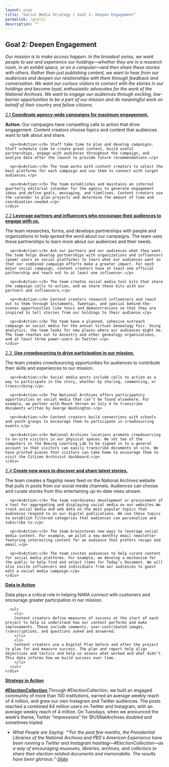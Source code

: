 ```yaml
---
layout: page
title: "Social Media Strategy | Goal 2: Deepen Engagement"
permalink: /goal2/
description: ""
---
```


## Goal 2: Deepen Engagement

<em>Our mission is to make access happen. In the broadest sense, we want people to see and experience our holdings—whether they are in a research room, in an exhibit space, or on a computer—and then share these stories with others. Rather than just publishing content, we want to hear from our audiences and deepen our </em><em>relationships with them through feedback and conversation. We want our curious visitors to connect with the stories in our holdings and become loyal, enthusiastic advocates for the work of the National Archives. We want to engage our audiences through exciting, low-barrier opportunities to be a part of our mission and do meaningful work on behalf of their country and fellow citizens. </em>

<div class="panel-group" id="accordion">

<div class="panel panel-default">
  <div class="panel-heading">
    <div class="panel-title">
      <a data-toggle="collapse" data-parent="#accordion" href="#collapse1">
        2.1 <strong>Coordinate agency-wide campaigns for maximum engagement. </strong>
      </a>
    </div>
  </div>
  <div id="collapse1" class="panel-collapse collapse">
    <div class="panel-body">
      <p><b>Action:</b> Our campaigns have compelling calls to action that drive engagement. Content creators choose topics and content that audiences want to talk about and share.</p>

      <p><b>Action:</b> Staff take time to plan and develop campaigns. Staff schedule time to create great content, build useful partnerships, engage with audiences throughout the campaign, and analyze data after the launch to provide future recommendations.</p>

      <p><b>Action:</b> The team works with content creators to select the best platforms for each campaign and use them to connect with target audiences.</p>

      <p><b>Action:</b> The team establishes and maintains an internal quarterly editorial calendar for the agency to generate engagement ideas and define goals, messaging, and timelines. Content creators use the calendar to plan projects and determine the amount of time and coordination needed.</p>
    </div>
  </div>
</div>




<div class="panel panel-default">
  <div class="panel-heading">
    <div class="panel-title">
      <a data-toggle="collapse" data-parent="#accordion" href="#collapse2">
      2.2 <strong>Leverage partners and influencers who encourage their audiences to engage with us. </strong>
      </a>
    </div>
  </div>
  <div id="collapse2" class="panel-collapse collapse">
    <div class="panel-body">
      <p>The team researches, forms, and develops partnerships with people and organizations to help spread the word about our campaigns. The team uses these partnerships to learn more about our audiences and their needs.</p>

      <p><b>Action:</b> Ask our partners and our audiences what they want. The team helps develop partnerships with organizations and influencers (power users on social platforms) to learn what our audiences want so that our combined campaign efforts make a greater impact. For each major social campaign, content creators have at least one official partnership and reach out to at least one influencer.</p>

      <p><b>Action:</b> The team creates social media tool kits that share the campaign calls to action, and we share these kits with our partners and influencers.</p>

      <p><b>Action:</b> Content creators research influencers and reach out to them through Instameets, Tweetups, and special behind-the-scenes opportunities like tours and demonstrations so that they are inspired to tell stories from our holdings to their audience.</p>

      <p><b>Action:</b> The team have a planned, cohesive outreach campaign on social media for the annual Virtual Genealogy Fair. Using analytics, the team looks for new places where our audiences might be. The team reaches out to Ancestry and other genealogy organizations, and at least three power-users on Twitter.</p>
    </div>
  </div>
</div>



<div class="panel panel-default">
  <div class="panel-heading">
    <div class="panel-title">
      <a data-toggle="collapse" data-parent="#accordion" href="#collapse3">
      2.3 &nbsp;<strong>Use crowdsourcing to drive participation in our mission. </strong>
      </a>
    </div>
  </div>
  <div id="collapse3" class="panel-collapse collapse">
    <div class="panel-body">
      <p>The team creates crowdsourcing opportunities for audiences to contribute their skills and experiences to our mission.</p>

      <p><b>Action:</b> Social media posts include calls to action as a way to participate in the story, whether by sharing, commenting, or transcribing.</p>

      <p><b>Action:</b> The National Archives offers participatory opportunities on social media that can’t be found elsewhere. For example, we partner with Mount Vernon on July 4 to transcribe documents written by George Washington.</p>

      <p><b>Action:</b> Content creators build connections with schools and youth groups to encourage them to participate in crowdsourcing events.</p>

      <p><b>Action:</b> National Archives locations promote crowdsourcing to on-site visitors in our physical spaces. We set two of the computers in the Boeing Learning Lab to be signed in to a general account so that visitors can easily transcribe documents on site. We have printed pieces that visitors can take home to encourage them to visit the Citizen Archivist dashboard.</p>
    </div>
  </div>
</div>




<div class="panel panel-default">
  <div class="panel-heading">
    <div class="panel-title">
      <a data-toggle="collapse" data-parent="#accordion" href="#collapse4">
      2.4 <strong>Create new ways to discover and share latest stories.</strong>
      </a>
    </div>
  </div>
  <div id="collapse4" class="panel-collapse collapse">
    <div class="panel-body">
      <p>The team creates a flagship news feed on the National Archives website that pulls in posts from our social media channels. Audiences can choose and curate stories from this entertaining up-to-date news stream.</p>

      <p><b>Action:</b> The team coordinates development or procurement of a tool for aggregating and displaying social media on our websites.We track social media and web data on the most popular topics that audiences respond to on our digital publications. We use these topics to establish filtered categories that audiences can personalize and subscribe to.</p>

      <p><b>Action:</b> The team brainstorms new ways to leverage social media content. For example, we pilot a new monthly email newsletter featuring interesting content for an audience that prefers recaps and email.</p>

      <p><b>Action:</b> The team invites audiences to help curate content for social media platforms. For example, we develop a mechanism for the public to help find and select items for Today’s Document. We will also invite influencers and individuals from our audiences to guest edit a social media campaign.</p>
    </div>
  </div>
</div>

<div class="panel panel-default">
  <div class="panel-heading">
    <div class="panel-title">
      <a data-toggle="collapse" data-parent="#accordion" href="#collapse5">
      <strong>Data in Action</strong>
      </a>
    </div>
  </div>
  <div id="collapse5" class="panel-collapse collapse">
    <div class="panel-body">
      <p>Data plays a critical role in helping NARA connect with customers and encourage greater participation in our mission.</p>

      <ul>
        <li>
        Content creators define measures of success at the start of each project to help us understand how our content performs and make improvements. These include comments, user-contributed images, transcriptions, and questions asked and answered.
        </li>
        <li>
        Content creators use a Digital Plan before and after the project to plan for and measure success. The plan and report help align objectives and tactics and help us assess what worked and what didn’t. This data informs how we build success over time.
        </li>
      </ul>
    </div>
  </div>
</div>

<div class="panel panel-default">
  <div class="panel-heading">
    <div class="panel-title">
      <a data-toggle="collapse" data-parent="#accordion" href="#collapse6">
        <strong>Strategy in Action</strong>
      </a>
    </div>
  </div>
  <div id="collapse6" class="panel-collapse collapse">
   <div class="panel-body">
        	<p><a href="http://www.archives.gov/calendar/election-collection/" target="_blank"><strong>#ElectionCollection</strong>&nbsp;</a>Through #ElectionCollection, we built an engaged community of more than 100 institutions, earned an average weekly reach of 4 million, and grew our own Instagram and Twitter audiences. The posts reached a combined 64 million users on Twitter and Instagram, with an average weekly reach of 4 million.  On Tuesdays, when we announced the week’s theme, Twitter “impressions” for @USNatArchives doubled and sometimes tripled &nbsp;&nbsp;</p>
	<ul><li><em>What People are Saying: </em><em>““For the past few months, the Presidential Libraries of the National Archives and PBS's American Experience have been running a Twitter and Instagram hashtag—#ElectionCollection—as a way of encouraging museums, libraries, archives, and collectors to share their election-related documents and memorabilia. The results have been glorious.”-</em><em><a href="http://www.slate.com/blogs/the_vault/2016/11/08/political_memorabilia_from_past_years_shared_via_electioncollection.html" target="_blank">Slate</a></em></li></ul>
      </div>
    </div>
  </div>
</div>

</div>







